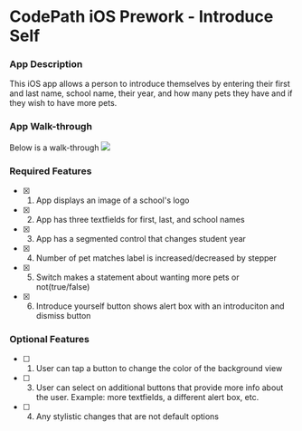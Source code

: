 # CodePath iOS Prework - Introduce Self
### App Description

This iOS app allows a person to introduce themselves by entering their first and last name, school name, their year, and how many pets they have and if they wish to have more pets.

### App Walk-through
Below is a walk-through
<img src="https://user-images.githubusercontent.com/47289830/215962877-7aa8421f-2a27-4b9e-92a0-86a6c1a15a5e.gif"><br>


### Required Features

- [x] 1. App displays an image of a school's logo
- [x] 2. App has three textfields for first, last, and school names
- [x] 3. App has a segmented control that changes student year
- [x] 4. Number of pet matches label is increased/decreased by stepper
- [x] 5. Switch makes a statement about wanting more pets or not(true/false) 
- [x] 6. Introduce yourself button shows alert box with an introduciton and dismiss button

### Optional Features

- [ ] 1. User can tap a button to change the color of the background view
- [ ] 3. User can select on additional buttons that provide more info about the user. Example: more textfields, a different alert box, etc.
- [ ] 4. Any stylistic changes that are not default options


